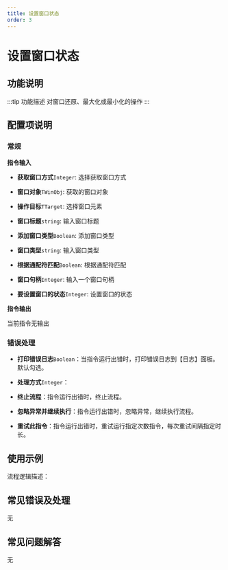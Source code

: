 ```yaml
---
title: 设置窗口状态
order: 3
---
```


# 设置窗口状态

## 功能说明

:::tip 功能描述
对窗口还原、最大化或最小化的操作
:::

## 配置项说明

### 常规

**指令输入**

- **获取窗口方式**`Integer`: 选择获取窗口方式

- **窗口对象**`TWinObj`: 获取的窗口对象

- **操作目标**`TTarget`: 选择窗口元素

- **窗口标题**`string`: 输入窗口标题

- **添加窗口类型**`Boolean`: 添加窗口类型

- **窗口类型**`string`: 输入窗口类型

- **根据通配符匹配**`Boolean`: 根据通配符匹配

- **窗口句柄**`Integer`: 输入一个窗口句柄

- **要设置窗口的状态**`Integer`: 设置窗口的状态


**指令输出**

当前指令无输出

### 错误处理

- **打印错误日志**`Boolean`：当指令运行出错时，打印错误日志到【日志】面板。默认勾选。

- **处理方式**`Integer`：

 - **终止流程**：指令运行出错时，终止流程。

 - **忽略异常并继续执行**：指令运行出错时，忽略异常，继续执行流程。

 - **重试此指令**：指令运行出错时，重试运行指定次数指令，每次重试间隔指定时长。

## 使用示例

流程逻辑描述：

## 常见错误及处理

无

## 常见问题解答

无

